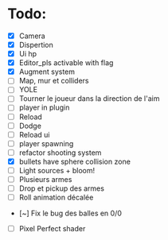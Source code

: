# Todo:
- [x] Camera
- [x] Dispertion
- [x] Ui hp
- [x] Editor_pls activable with flag
- [x] Augment system
- [ ] Map, mur et colliders
- [ ] YOLE
- [ ] Tourner le joueur dans la direction de l'aim
- [ ] player in plugin
- [ ] Reload
- [ ] Dodge
- [ ] Reload ui
- [ ] player spawning
- [ ] refactor shooting system
- [x] bullets have sphere collision zone
- [ ] Light sources + bloom!
- [ ] Plusieurs armes
- [ ] Drop et pickup des armes
- [ ] Roll animation décalée
- [~] Fix le bug des balles en 0/0
- [ ] Pixel Perfect shader
